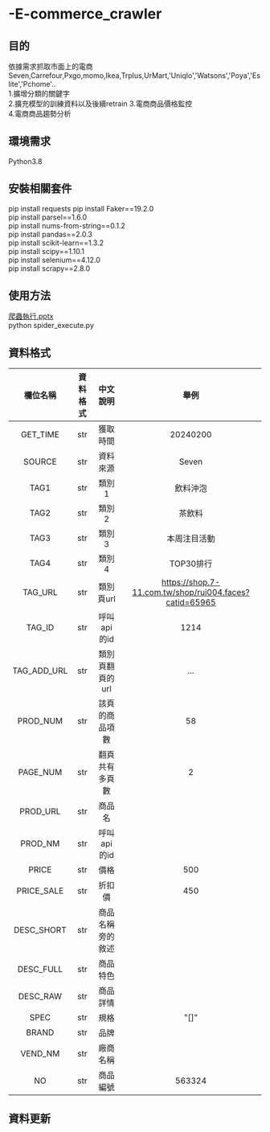 # -E-commerce_crawler
## 目的
   依據需求抓取市面上的電商Seven,Carrefour,Pxgo,momo,Ikea,Trplus,UrMart,'Uniqlo','Watsons','Poya','Eslite','Pchome'..  
   1.擴增分類的關鍵字  
   2.擴充模型的訓練資料以及後續retrain 
   3.電商商品價格監控       
   4.電商商品趨勢分析
## 環境需求
Python3.8
## 安裝相關套件
pip install requests
pip install Faker==19.2.0  
pip install parsel==1.6.0  
pip install nums-from-string==0.1.2  
pip install pandas==2.0.3  
pip install scikit-learn==1.3.2  
pip install scipy==1.10.1  
pip install selenium==4.12.0  
pip install scrapy==2.8.0  
## 使用方法
 [爬蟲執行.pptx](https://github.com/mokecome/-E-commerce_crawler/files/14354361/default.pptx)  
python spider_execute.py

## 資料格式
| 欄位名稱 | 資料格式 | 中文說明 | 舉例 | 
| :----:|:----: | :----: | :----:|
| GET_TIME | str | 獲取時間 | 20240200 | 
| SOURCE | str | 資料來源 |Seven | 
| TAG1 | str | 類別1 |飲料沖泡 | 
| TAG2 | str | 類別2 |茶飲料 | 
| TAG3 | str | 類別3 |本周注目活動 | 
| TAG4 | str | 類別4 |TOP30排行 | 
| TAG_URL | str | 類別頁url |https://shop.7-11.com.tw/shop/rui004.faces?catid=65965| 
| TAG_ID | str | 呼叫api的id |1214 |
| TAG_ADD_URL | str | 類別頁翻頁的url |... |
| PROD_NUM | str | 該頁的商品項數 |58 |
| PAGE_NUM | str | 翻頁共有多頁數 |2 |
| PROD_URL | str | 商品名 | |
| PROD_NM | str | 呼叫api的id | |
| PRICE | str | 價格 | 500|
| PRICE_SALE | str | 折扣價 | 450|
| DESC_SHORT | str | 商品名稱旁的敘述 ||
| DESC_FULL | str | 商品特色 | |
| DESC_RAW | str | 商品詳情 | |
| SPEC | str | 規格 |"[]"|
| BRAND | str | 品牌 ||
| VEND_NM | str | 廠商名稱 | |
| NO | str | 商品編號 |563324|



## 資料更新
